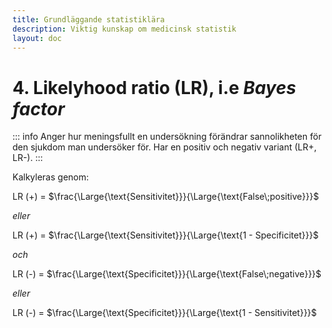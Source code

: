 ```yaml
---
title: Grundläggande statistiklära
description: Viktig kunskap om medicinsk statistik
layout: doc
---
```


<style>
gr { color: #30a46c }
re { color: #C70039 }
ye { color: #D6AB1E }
bl { color: #0CDFF2 }
</style>

# 4. Likelyhood ratio (LR), i.e _Bayes factor_

::: info Anger hur meningsfullt en undersökning förändrar sannolikheten för den sjukdom man undersöker för. Har en positiv och negativ variant (LR+, LR-). 
:::

Kalkyleras genom:

LR (+)      =       $\frac{\Large{\text{Sensitivitet}}}{\Large{\text{False\;positive}}}$ 

_eller_

LR (+)      =       $\frac{\Large{\text{Sensitivitet}}}{\Large{\text{1 - Specificitet}}}$   

_och_


LR (-)      =       $\frac{\Large{\text{Specificitet}}}{\Large{\text{False\;negative}}}$

_eller_

LR (-)      =       $\frac{\Large{\text{Specificitet}}}{\Large{\text{1 - Sensitivitet}}}$

